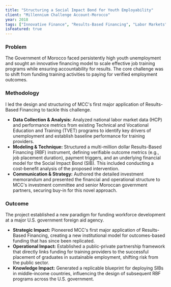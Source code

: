```yaml
---
title: "Structuring a Social Impact Bond for Youth Employability"
client: "Millennium Challenge Account-Morocco"
year: 2018
tags: ["Innovative Finance", "Results-Based Financing", "Labor Markets", "Impact Evaluation"]
isFeatured: true
---
```


### Problem

The Government of Morocco faced persistently high youth unemployment and sought an innovative financing model to scale effective job training programs while ensuring accountability for results. The core challenge was to shift from funding training activities to paying for verified employment outcomes.

### Methodology

I led the design and structuring of MCC's first major application of Results-Based Financing to tackle this challenge.

*   **Data Collection & Analysis:** Analyzed national labor market data (HCP) and performance metrics from existing Technical and Vocational Education and Training (TVET) programs to identify key drivers of unemployment and establish baseline performance for training providers.
*   **Modeling & Technique:** Structured a multi-million dollar Results-Based Financing (RBF) instrument, defining verifiable outcome metrics (e.g., job placement duration), payment triggers, and an underlying financial model for the Social Impact Bond (SIB). This included conducting a cost-benefit analysis of the proposed intervention.
*   **Communication & Strategy:** Authored the detailed investment memorandum and presented the financial and operational structure to MCC's investment committee and senior Moroccan government partners, securing buy-in for this novel approach.

### Outcome

The project established a new paradigm for funding workforce development at a major U.S. government foreign aid agency.

*   **Strategic Impact:** Pioneered MCC's first major application of Results-Based Financing, creating a new institutional model for outcomes-based funding that has since been replicated.
*   **Operational Impact:** Established a public-private partnership framework that directly links funding for training providers to the successful placement of graduates in sustainable employment, shifting risk from the public sector.
*   **Knowledge Impact:** Generated a replicable blueprint for deploying SIBs in middle-income countries, influencing the design of subsequent RBF programs across the U.S. government.